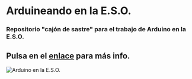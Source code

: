 # **Arduineando en la E.S.O.**

### Repositorio "cajón de sastre" para el trabajo de Arduino en la E.S.O.  
## Pulsa en el [enlace](https://github.com/angelmicelti/Arduineando-en-la-E.S.O./wiki) para más info.

![Arduino en la E.S.O.](https://i.blogs.es/71bd8f/650_1200/450_1000.jpg)

